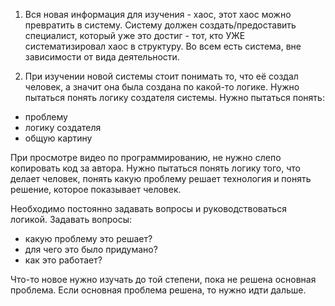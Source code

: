 
1. Вся новая информация для изучения - хаос, этот хаос можно превратить в систему.
Систему должен создать/предоставить специалист, который уже это достиг - тот, кто УЖЕ систематизировал хаос в структуру. Во всем есть система, вне зависимости от вида деятельности.

2. При изучении новой системы стоит понимать то, что её создал человек, а значит она была создана по какой-то логике. Нужно пытаться понять логику создателя системы.
Нужно пытаться понять:
- проблему
- логику создателя
- общую картину

При просмотре видео по программированию, не нужно слепо копировать код за автора.
Нужно пытаться понять логику того, что делает человек, понять какую проблему решает технология и понять решение, которое показывает человек.






Необходимо постоянно задавать вопросы и руководствоваться логикой.
Задавать вопросы:
- какую проблему это решает?
- для чего это было придумано?
- как это работает?



Что-то новое нужно изучать до той степени, пока не решена основная проблема. Если основная проблема решена, то нужно идти дальше.






